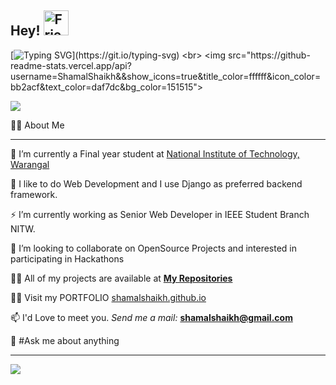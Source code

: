 ## Hey! <img src="https://raw.githubusercontent.com/MartinHeinz/MartinHeinz/master/wave.gif" alt="Friends" width="40" height="40"> 
[![Typing SVG](https://readme-typing-svg.herokuapp.com/?lines=I+am+Shamal+Shaikh;Let's+Have+Some+Fun!)](https://git.io/typing-svg)
<br>
<img src="https://github-readme-stats.vercel.app/api?username=ShamalShaikh&&show_icons=true&title_color=ffffff&icon_color=bb2acf&text_color=daf7dc&bg_color=151515">

<img src="https://visitor-badge.glitch.me/badge?page_id=ShamalShaikh.shamalshaikh">

🙋‍♂️ About Me
<hr>

🔭 I’m currently a Final year student at [National Institute of Technology, Warangal](https://www.nitw.ac.in/)

🌱 I like to do Web Development and I use Django as preferred backend framework.

⚡ I’m currently working as Senior Web Developer in IEEE Student Branch NITW.

👯 I’m looking to collaborate on OpenSource Projects and interested in participating in Hackathons

👨‍💻 All of my projects are available at [**My Repositories**](https://github.com/ShamalShaikh?tab=repositories)

👨‍💻 Visit my PORTFOLIO [shamalshaikh.github.io](https://shamalshaikh.github.io/shamalshaikh/)

📫 I'd Love to meet you. _Send me a mail:_ **shamalshaikh@gmail.com**


🕺 #Ask me about anything

<hr>

<img src="https://thumbs.gfycat.com/DefiantLividElephantseal-max-1mb.gif">
